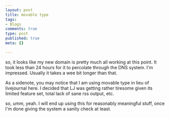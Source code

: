 ```yaml
--- 
layout: post
title: movable type
tags: 
- Blogs
comments: true
type: post
published: true
meta: {}

---
```

so, it looks like my new domain is pretty much all working at this point. It took less than 24 hours for it to percolate through the DNS system. I'm impressed. Usually it takes a wee bit longer than that.

As a sidenote, you may notice that I am using movable type in lieu of livejournal here. I decided that LJ was getting rather tiresome given its limited feature set, total lack of sane rss output, etc.

so, umm, yeah. I will end up using this for reasonably meaningful stuff, once I'm done giving the system a sanity check at least.
